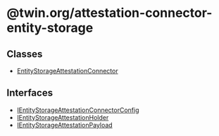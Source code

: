 # @twin.org/attestation-connector-entity-storage

## Classes

- [EntityStorageAttestationConnector](classes/EntityStorageAttestationConnector.md)

## Interfaces

- [IEntityStorageAttestationConnectorConfig](interfaces/IEntityStorageAttestationConnectorConfig.md)
- [IEntityStorageAttestationHolder](interfaces/IEntityStorageAttestationHolder.md)
- [IEntityStorageAttestationPayload](interfaces/IEntityStorageAttestationPayload.md)
